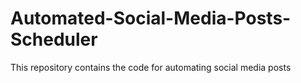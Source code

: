 # Automated-Social-Media-Posts-Scheduler
This repository contains the code for automating social media posts
